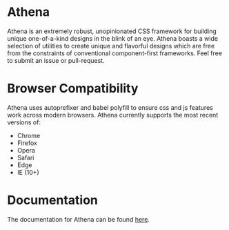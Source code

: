 # Athena

Athena is an extremely robust, unopinionated CSS framework for building unique one-of-a-kind designs in the blink of an eye. Athena boasts a wide selection of utilities to create unique and flavorful designs which are free from the constraints of conventional component-first frameworks. Feel free to submit an issue or pull-request.

# Browser Compatibility

Athena uses autoprefixer and babel polyfill to ensure css and js features work across modern browsers. Athena currently supports the most recent versions of:

- Chrome
- Firefox
- Opera
- Safari
- Edge
- IE (10+)

# Documentation

The documentation for Athena can be found [here](https://kytha.github.io/athena).

